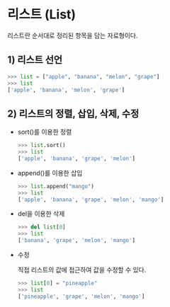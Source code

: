 # 리스트 (List)

리스트란 순서대로 정리된 항목을 담는 자료형이다.

## 1) 리스트 선언

```python
>>> list = ["apple", "banana", "melon", "grape"]
>>> list
['apple', 'banana', 'melon', 'grape']
```

## 2) 리스트의 정렬, 삽입, 삭제, 수정

* sort()를 이용한 정렬

    ```python
    >>> list.sort()
    >>> list
    ['apple', 'banana', 'grape', 'melon']
    ```

* append()를 이용한 삽입

    ```python
    >>> list.append("mango")
    >>> list
    ['apple', 'banana', 'grape', 'melon', 'mango']
    ```

* del을 이용한 삭제

    ```python
    >>> del list[0]
    >>> list
    ['banana', 'grape', 'melon', 'mango']
    ```

* 수정

    직접 리스트의 값에 접근하여 값을 수정할 수 있다.

    ```python
    >>> list[0] = "pineapple"
    >>> list
    ['pineapple', 'grape', 'melon', 'mango']
    ```

